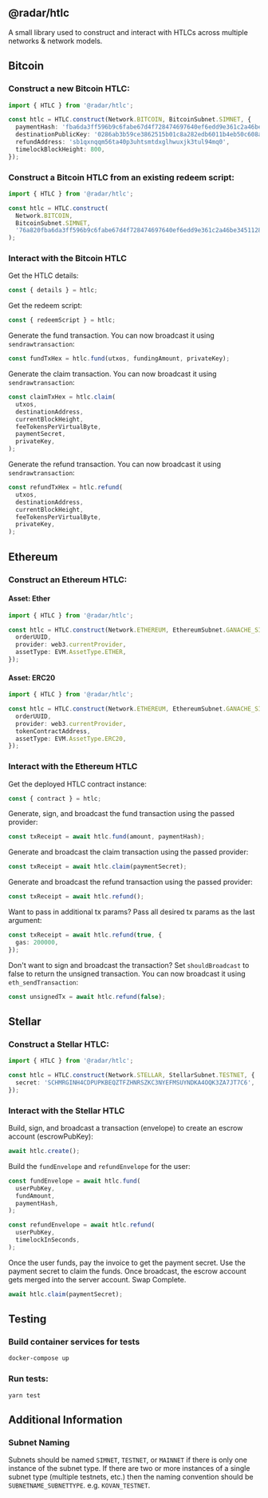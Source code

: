 ## @radar/htlc

A small library used to construct and interact with HTLCs across multiple networks & network models.

## Bitcoin

### Construct a new Bitcoin HTLC:

```typescript
import { HTLC } from '@radar/htlc';

const htlc = HTLC.construct(Network.BITCOIN, BitcoinSubnet.SIMNET, {
  paymentHash: 'fba6da3ff596b9c6fabe67d4f728474697640ef6edd9e361c2a46be345112839',
  destinationPublicKey: '0286ab3b59ce3862515b01c8a282edb6011b4eb50c608ab298bfd70f6033f7bc65',
  refundAddress: 'sb1qxnqqm56ta40p3uhtsmtdxglhwuxjk3tul94mq0',
  timelockBlockHeight: 800,
});
```

### Construct a Bitcoin HTLC from an existing redeem script:

```typescript
import { HTLC } from '@radar/htlc';

const htlc = HTLC.construct(
  Network.BITCOIN,
  BitcoinSubnet.SIMNET,
  '76a820fba6da3ff596b9c6fabe67d4f728474697640ef6edd9e361c2a46be345112839876375210286ab3b59ce3862515b01c8a282edb6011b4eb50c608ab298bfd70f6033f7bc6567022003b17576a91434c00dd34bed5e18f2eb86d6d323f7770d2b457c8868ac',
);
```

### Interact with the Bitcoin HTLC

Get the HTLC details:
```typescript
const { details } = htlc;
```

Get the redeem script:
```typescript
const { redeemScript } = htlc;
```

Generate the fund transaction. You can now broadcast it using `sendrawtransaction`:
```typescript
const fundTxHex = htlc.fund(utxos, fundingAmount, privateKey);
```

Generate the claim transaction. You can now broadcast it using `sendrawtransaction`:
```typescript
const claimTxHex = htlc.claim(
  utxos,
  destinationAddress,
  currentBlockHeight,
  feeTokensPerVirtualByte,
  paymentSecret,
  privateKey,
);
```

Generate the refund transaction. You can now broadcast it using `sendrawtransaction`:
```typescript
const refundTxHex = htlc.refund(
  utxos,
  destinationAddress,
  currentBlockHeight,
  feeTokensPerVirtualByte,
  privateKey,
);
```

## Ethereum

### Construct an Ethereum HTLC:

#### Asset: Ether

```typescript
import { HTLC } from '@radar/htlc';

const htlc = HTLC.construct(Network.ETHEREUM, EthereumSubnet.GANACHE_SIMNET, {
  orderUUID,
  provider: web3.currentProvider,
  assetType: EVM.AssetType.ETHER,
});
```

#### Asset: ERC20

```typescript
import { HTLC } from '@radar/htlc';

const htlc = HTLC.construct(Network.ETHEREUM, EthereumSubnet.GANACHE_SIMNET, {
  orderUUID,
  provider: web3.currentProvider,
  tokenContractAddress,
  assetType: EVM.AssetType.ERC20,
});
```

### Interact with the Ethereum HTLC

Get the deployed HTLC contract instance:
```typescript
const { contract } = htlc;
```

Generate, sign, and broadcast the fund transaction using the passed provider:
```typescript
const txReceipt = await htlc.fund(amount, paymentHash);
```

Generate and broadcast the claim transaction using the passed provider:
```typescript
const txReceipt = await htlc.claim(paymentSecret);
```

Generate and broadcast the refund transaction using the passed provider:
```typescript
const txReceipt = await htlc.refund();
```

Want to pass in additional tx params? Pass all desired tx params as the last argument:
```typescript
const txReceipt = await htlc.refund(true, {
  gas: 200000,
});
```

Don't want to sign and broadcast the transaction? Set `shouldBroadcast` to false to return the unsigned transaction. You can now broadcast it using `eth_sendTransaction`:
```typescript
const unsignedTx = await htlc.refund(false);
```

## Stellar

### Construct a Stellar HTLC:

```typescript
import { HTLC } from '@radar/htlc';

const htlc = HTLC.construct(Network.STELLAR, StellarSubnet.TESTNET, {
  secret: 'SCHMRGINH4CDPUPKBEQZTFZHNRSZKC3NYEFMSUYNDKA4OQK3ZA7JT7C6',
});
```

### Interact with the Stellar HTLC

Build, sign, and broadcast a transaction (envelope) to create an escrow account (escrowPubKey):
```typescript
await htlc.create();
```

Build the `fundEnvelope` and `refundEnvelope` for the user:
```typescript
const fundEnvelope = await htlc.fund(
  userPubKey,
  fundAmount,
  paymentHash,
);

const refundEnvelope = await htlc.refund(
  userPubKey,
  timelockInSeconds,
);
```

Once the user funds, pay the invoice to get the payment secret. Use the payment secret to claim the funds.
Once broadcast, the escrow account gets merged into the server account. Swap Complete.
``` typescript
await htlc.claim(paymentSecret);
```

## Testing

### Build container services for tests
```sh
docker-compose up
```

### Run tests:
```
yarn test
```

## Additional Information

### Subnet Naming

Subnets should be named `SIMNET`, `TESTNET`, or `MAINNET` if there is only one instance of the subnet type. If there are two or more instances of a single subnet type (multiple testnets, etc.) then the naming convention should be `SUBNETNAME_SUBNETTYPE`. e.g. `KOVAN_TESTNET`.
